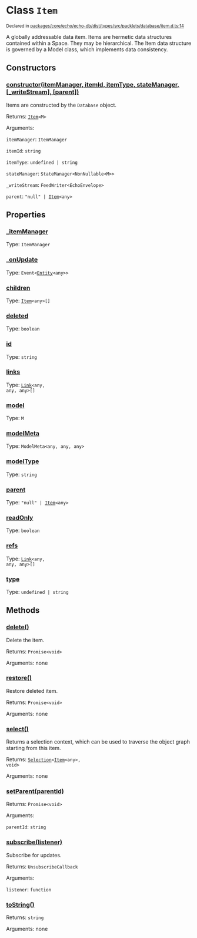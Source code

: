 # Class `Item`
<sub>Declared in [packages/core/echo/echo-db/dist/types/src/packlets/database/item.d.ts:14]()</sub>


A globally addressable data item.
Items are hermetic data structures contained within a Space. They may be hierarchical.
The Item data structure is governed by a Model class, which implements data consistency.

## Constructors
### [constructor(itemManager, itemId, itemType, stateManager, \[_writeStream\], \[parent\])]()


Items are constructed by the  `Database`  object.

Returns: <code>[Item](/api/@dxos/client/classes/Item)&lt;M&gt;</code>

Arguments: 

`itemManager`: <code>ItemManager</code>

`itemId`: <code>string</code>

`itemType`: <code>undefined | string</code>

`stateManager`: <code>StateManager&lt;NonNullable&lt;M&gt;&gt;</code>

`_writeStream`: <code>FeedWriter&lt;EchoEnvelope&gt;</code>

`parent`: <code>"null" | [Item](/api/@dxos/client/classes/Item)&lt;any&gt;</code>

## Properties
### [_itemManager]()
Type: <code>ItemManager</code>
### [_onUpdate]()
Type: <code>Event&lt;[Entity](/api/@dxos/client/classes/Entity)&lt;any&gt;&gt;</code>
### [children]()
Type: <code>[Item](/api/@dxos/client/classes/Item)&lt;any&gt;[]</code>
### [deleted]()
Type: <code>boolean</code>
### [id]()
Type: <code>string</code>
### [links]()
Type: <code>[Link](/api/@dxos/client/classes/Link)&lt;any, any, any&gt;[]</code>
### [model]()
Type: <code>M</code>
### [modelMeta]()
Type: <code>ModelMeta&lt;any, any, any&gt;</code>
### [modelType]()
Type: <code>string</code>
### [parent]()
Type: <code>"null" | [Item](/api/@dxos/client/classes/Item)&lt;any&gt;</code>
### [readOnly]()
Type: <code>boolean</code>
### [refs]()
Type: <code>[Link](/api/@dxos/client/classes/Link)&lt;any, any, any&gt;[]</code>
### [type]()
Type: <code>undefined | string</code>

## Methods
### [delete()]()


Delete the item.

Returns: <code>Promise&lt;void&gt;</code>

Arguments: none
### [restore()]()


Restore deleted item.

Returns: <code>Promise&lt;void&gt;</code>

Arguments: none
### [select()]()


Returns a selection context, which can be used to traverse the object graph starting from this item.

Returns: <code>[Selection](/api/@dxos/client/classes/Selection)&lt;[Item](/api/@dxos/client/classes/Item)&lt;any&gt;, void&gt;</code>

Arguments: none
### [setParent(parentId)]()


Returns: <code>Promise&lt;void&gt;</code>

Arguments: 

`parentId`: <code>string</code>
### [subscribe(listener)]()


Subscribe for updates.

Returns: <code>UnsubscribeCallback</code>

Arguments: 

`listener`: <code>function</code>
### [toString()]()


Returns: <code>string</code>

Arguments: none
